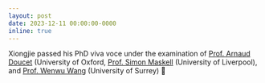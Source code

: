 ```yaml
---
layout: post
date: 2023-12-11 00:00:00-0000
inline: true
---
```


Xiongjie passed his PhD viva voce under the examination of [Prof. Arnaud Doucet]([https://scholar.google.co.uk/citations?user=W4SZGV8AAAAJ&hl=en]) (University of Oxford, [Prof. Simon Maskell]([https://scholar.google.co.uk/citations?user=p1OtmlsAAAAJ&hl=en&oi=ao]) (University of Liverpool), and [Prof. Wenwu Wang]([https://scholar.google.co.uk/citations?user=JQFnV5IAAAAJ&hl=en]) (University of Surrey) 🎉

